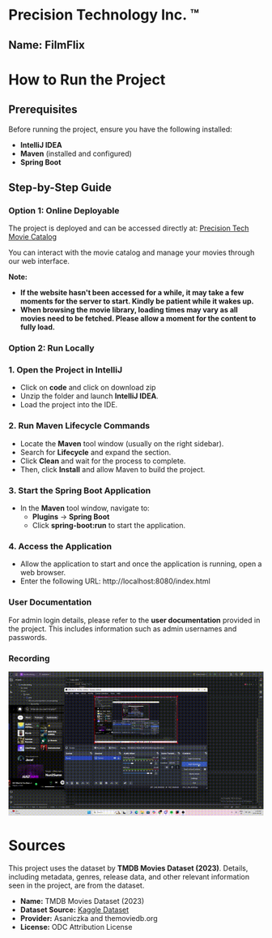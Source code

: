 # Precision Technology Inc. ™
## Name: FilmFlix

# How to Run the Project

## Prerequisites
Before running the project, ensure you have the following installed:
- **IntelliJ IDEA**
- **Maven** (installed and configured)
- **Spring Boot**

## Step-by-Step Guide

### Option 1: Online Deployable

The project is deployed and can be accessed directly at: [Precision Tech Movie Catalog](https://precisiontechcollab.onrender.com/index.html)

You can interact with the movie catalog and manage your movies through our web interface.

**Note:**
  - **If the website hasn't been accessed for a while, it may take a few moments for the server to start. Kindly be patient while it wakes up.**
  - **When browsing the movie library, loading times may vary as all movies need to be fetched. Please allow a moment for the content to fully load.**
### Option 2: Run Locally

  ### 1. Open the Project in IntelliJ
  - Click on **code** and click on download zip
  - Unzip the folder and launch **IntelliJ IDEA**.
  - Load the project into the IDE.
  
  ### 2. Run Maven Lifecycle Commands
  - Locate the **Maven** tool window (usually on the right sidebar).
  - Search for **Lifecycle** and expand the section.
  - Click **Clean** and wait for the process to complete.
  - Then, click **Install** and allow Maven to build the project.
  
  ### 3. Start the Spring Boot Application
  - In the **Maven** tool window, navigate to:
    - **Plugins** → **Spring Boot**
    - Click **spring-boot:run** to start the application.
  
  ### 4. Access the Application
  - Allow the application to start and once the application is running, open a web browser.
  - Enter the following URL: http://localhost:8080/index.html

### User Documentation
For admin login details, please refer to the **user documentation** provided in the project. This includes information such as admin usernames and passwords.

### Recording
<p align="center">
  <img src="./iteration1demo.gif"  alt="SetUp Demo"/>
</p>

# Sources 
This project uses the dataset by **TMDB Movies Dataset (2023)**. Details, including metadata, genres, release data, and other relevant information seen in the project, are from the dataset.

- **Name:** TMDB Movies Dataset (2023)
- **Dataset Source:** [Kaggle Dataset](https://www.kaggle.com/datasets/asaniczka/tmdb-movies-dataset-2023-930k-movies)
- **Provider:** Asaniczka and themoviedb.org
- **License:** ODC Attribution License
